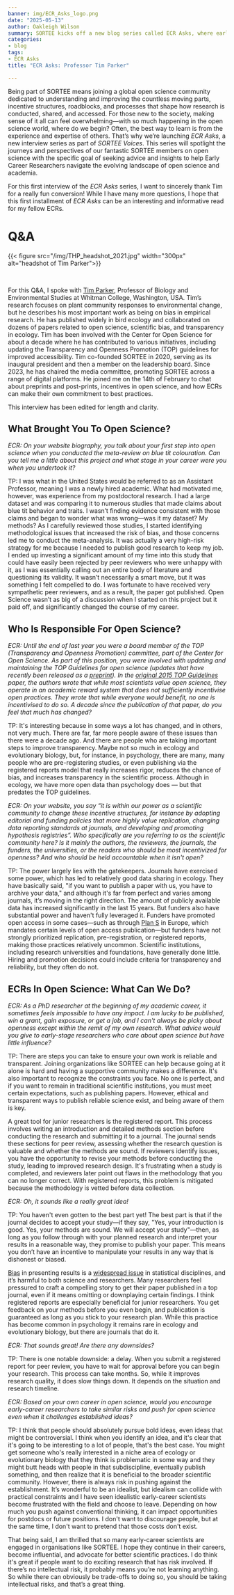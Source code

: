 ```yaml
---
banner: img/ECR_Asks_logo.png
date: "2025-05-13"
author: Oakleigh Wilson
summary: SORTEE kicks off a new blog series called ECR Asks, where early career researchers interview SORTEE members for advice.
categories:
- blog
tags:
- ECR Asks
title: "ECR Asks: Professor Tim Parker"

---
```


Being part of SORTEE means joining a global open science community dedicated to understanding and improving the countless moving parts, incentive structures, roadblocks, and processes that shape how research is conducted, shared, and accessed. For those new to the society, making sense of it all can feel overwhelming—with so much happening in the open science world, where do we begin? Often, the best way to learn is from the experience and expertise of others. That’s why we’re launching *ECR Asks*, a new interview series as part of *SORTEE Voices*. This series will spotlight the journeys and perspectives of our fantastic SORTEE members on open science with the specific goal of seeking advice and insights to help Early Career Researchers navigate the evolving landscape of open science and academia.

For this first interview of the *ECR Asks* series, I want to sincerely thank Tim for a really fun conversion\! While I have many more questions, I hope that this first installment of *ECR Asks* can be an interesting and informative read for my fellow ECRs.

# Q\&A

{{< figure src="/img/THP_headshot_2021.jpg" width="300px" alt="headshot of Tim Parker">}}

&nbsp;

For this Q\&A, I spoke with [Tim Parker](https://www.whitman.edu/academics/majors-and-programs/biology/faculty-and-staff/tim-parker), Professor of Biology and Environmental Studies at Whitman College, Washington, USA. Tim’s research focuses on plant community responses to environmental change, but he describes his most important work as being on bias in empirical research. He has published widely in bird ecology and collaborated on dozens of papers related to open science, scientific bias, and transparency in ecology. Tim has been involved with the Center for Open Science for about a decade where he has contributed to various initiatives, including updating the Transparency and Openness Promotion (TOP) guidelines for improved accessibility. Tim co-founded SORTEE in 2020, serving as its inaugural president and then a member on the leadership board. Since 2023, he has chaired the media committee, promoting SORTEE across a range of digital platforms. He joined me on the 14th of February to chat about preprints and post-prints, incentives in open science, and how ECRs can make their own commitment to best practices.

This interview has been edited for length and clarity.

## What Brought You To Open Science?

*ECR: On your website biography, you talk about your first step into open science when you conducted the meta-review on blue tit colouration. Can you tell me a little about this project and what stage in your career were you when you undertook it?*

TP: I was what in the United States would be referred to as an Assistant Professor, meaning I was a newly hired academic. What had motivated me, however, was experience from my postdoctoral research. I had a large dataset and was comparing it to numerous studies that made claims about blue tit behavior and traits. I wasn’t finding evidence consistent with those claims and began to wonder what was wrong—was it my dataset? My methods? As I carefully reviewed those studies, I started identifying methodological issues that increased the risk of bias, and those concerns led me to conduct the meta-analysis. It was actually a very high-risk strategy for me because I needed to publish good research to keep my job. I ended up investing a significant amount of my time into this study that could have easily been rejected by peer reviewers who were unhappy with it, as I was essentially calling out an entire body of literature and questioning its validity. It wasn’t necessarily a smart move, but it was something I felt compelled to do. I was fortunate to have received very sympathetic peer reviewers, and as a result, the paper got published. Open Science wasn’t as big of a discussion when I started on this project but it paid off, and significantly changed the course of my career.

## Who Is Responsible For Open Science?

*ECR: Until the end of last year you were a board member of the TOP (Transparency and Openness Promotion) committee, part of the Center for Open Science. As part of this position, you were involved with updating and maintaining the TOP Guidelines for open science (updates that have recently been released as a [preprint](https://osf.io/preprints/metaarxiv/nmfs6_v2)). In the [original 2015 TOP Guidelines](https://osf.io/preprints/osf/vj54c_v1) paper, the authors wrote that while most scientists value open science, they operate in an academic reward system that does not sufficiently incentivise open practices. They wrote that while everyone would benefit, no one is incentivised to do so. A decade since the publication of that paper, do you feel that much has changed?*

TP: It's interesting because in some ways a lot has changed, and in others, not very much. There are far, far more people aware of these issues than there were a decade ago. And there are people who are taking important steps to improve transparency. Maybe not so much in ecology and evolutionary biology, but, for instance, in psychology, there are many, many people who are pre-registering studies, or even publishing via the registered reports model that really increases rigor, reduces the chance of bias, and increases transparency in the scientific process. Although in ecology, we have more open data than psychology does — but that predates the TOP guidelines.

*ECR: On your website, you say “it is within our power as a scientific community to change these incentive structures, for instance by adopting editorial and funding policies that more highly value replication, changing data reporting standards at journals, and developing and promoting hypothesis registries”. Who specifically are you referring to as the scientific community here? Is it mainly the authors, the reviewers, the journals, the funders, the universities, or the readers who should be most incentivized for openness? And who should be held accountable when it isn't open?*

TP: The power largely lies with the gatekeepers. Journals have exercised some power, which has led to relatively good data sharing in ecology. They have basically said, "if you want to publish a paper with us, you have to archive your data," and although it's far from perfect and varies among journals, it’s moving in the right direction. The amount of publicly available data has increased significantly in the last 15 years. But funders also have substantial power and haven't fully leveraged it. Funders have promoted open access in some cases—such as through [Plan S](https://www.coalition-s.org/) in Europe, which mandates certain levels of open access publication—but funders have not strongly prioritized replication, pre-registration, or registered reports, making those practices relatively uncommon. Scientific institutions, including research universities and foundations, have generally done little. Hiring and promotion decisions could include criteria for transparency and reliability, but they often do not.

## ECRs In Open Science: What Can We Do?

*ECR: As a PhD researcher at the beginning of my academic career, it sometimes feels impossible to have any impact. I am lucky to be published, win a grant, gain exposure, or get a job, and I can't always be picky about openness except within the remit of my own research. What advice would you give to early-stage researchers who care about open science but have little influence?*

TP: There are steps you can take to ensure your own work is reliable and transparent. Joining organizations like SORTEE can help because going at it alone is hard and having a supportive community makes a difference. It's also important to recognize the constraints you face. No one is perfect, and if you want to remain in traditional scientific institutions, you must meet certain expectations, such as publishing papers. However, ethical and transparent ways to publish reliable science exist, and being aware of them is key. 

A great tool for junior researchers is the registered report. This process involves writing an introduction and detailed methods section before conducting the research and submitting it to a journal. The journal sends these sections for peer review, assessing whether the research question is valuable and whether the methods are sound. If reviewers identify issues, you have the opportunity to revise your methods before conducting the study, leading to improved research design. It's frustrating when a study is completed, and reviewers later point out flaws in the methodology that you can no longer correct. With registered reports, this problem is mitigated because the methodology is vetted before data collection. 

*ECR: Oh, it sounds like a really great idea\!*

TP: You haven't even gotten to the best part yet\! The best part is that if the journal decides to accept your study—if they say, "Yes, your introduction is good. Yes, your methods are sound. We will accept your study"—then, as long as you follow through with your planned research and interpret your results in a reasonable way, they promise to publish your paper. This means you don’t have an incentive to manipulate your results in any way that is dishonest or biased. 

[Bias](https://www.cell.com/trends/ecology-evolution/abstract/S0169-5347\(16\)30095-7) in presenting results is a [widespread issue](https://link.springer.com/article/10.1186/s12915-022-01485-y) in statistical disciplines, and it’s harmful to both science and researchers. Many researchers feel pressured to craft a compelling story to get their paper published in a top journal, even if it means omitting or downplaying certain findings. I think registered reports are especially beneficial for junior researchers. You get feedback on your methods before you even begin, and publication is guaranteed as long as you stick to your research plan. While this practice has become common in psychology it remains rare in ecology and evolutionary biology, but there are journals that do it.

*ECR: That sounds great\! Are there any downsides?*

TP: There is one notable downside: a delay. When you submit a registered report for peer review, you have to wait for approval before you can begin your research. This process can take months. So, while it improves research quality, it does slow things down. It depends on the situation and research timeline.

*ECR: Based on your own career in open science, would you encourage early-career researchers to take similar risks and push for open science even when it challenges established ideas?*

TP: I think that people should absolutely pursue bold ideas, even ideas that might be controversial. I think when you identify an idea, and it's clear that it's going to be interesting to a lot of people, that's the best case. You might get someone who's really interested in a niche area of ecology or evolutionary biology that they think is problematic in some way and they might butt heads with people in that subdiscipline, eventually publish something, and then realize that it is beneficial to the broader scientific community. However, there is always risk in pushing against the establishment. It’s wonderful to be an idealist, but idealism can collide with practical constraints and I have seen idealistic early-career scientists become frustrated with the field and choose to leave. Depending on how much you push against conventional thinking, it can impact opportunities for postdocs or future positions. I don't want to discourage people, but at the same time, I don't want to pretend that those costs don't exist. 

That being said, I am thrilled that so many early-career scientists are engaged in organisations like SORTEE. I hope they continue in their careers, become influential, and advocate for better scientific practices. I do think it's great if people want to do exciting research that has risk involved. If there’s no intellectual risk, it probably means you’re not learning anything. So while there can obviously be trade-offs to doing so, you should be taking intellectual risks, and that’s a great thing.